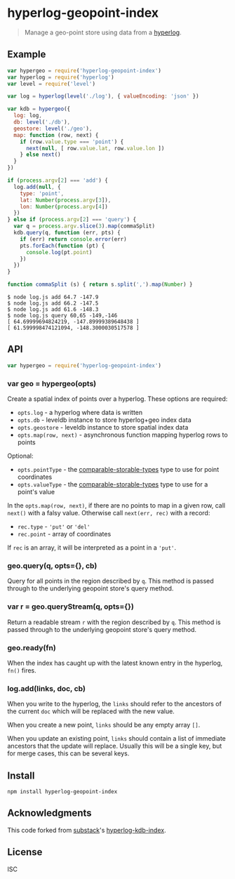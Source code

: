 # hyperlog-geopoint-index

> Manage a geo-point store using data from a
> [hyperlog](https://github.com/mafintosh/hyperlog).

## Example

``` js
var hypergeo = require('hyperlog-geopoint-index')
var hyperlog = require('hyperlog')
var level = require('level')

var log = hyperlog(level('./log'), { valueEncoding: 'json' })

var kdb = hypergeo({
  log: log,
  db: level('./db'),
  geostore: level('./geo'),
  map: function (row, next) {
    if (row.value.type === 'point') {
      next(null, [ row.value.lat, row.value.lon ])
    } else next()
  }
})

if (process.argv[2] === 'add') {
  log.add(null, {
    type: 'point',
    lat: Number(process.argv[3]),
    lon: Number(process.argv[4])
  })
} else if (process.argv[2] === 'query') {
  var q = process.argv.slice(3).map(commaSplit)
  kdb.query(q, function (err, pts) {
    if (err) return console.error(err)
    pts.forEach(function (pt) {
      console.log(pt.point)
    })
  })
}

function commaSplit (s) { return s.split(',').map(Number) }
```

```
$ node log.js add 64.7 -147.9
$ node log.js add 66.2 -147.5
$ node log.js add 61.6 -148.3
$ node log.js query 60,65 -149,-146
[ 64.69999694824219, -147.89999389648438 ]
[ 61.599998474121094, -148.3000030517578 ]
```

## API

``` js
var hypergeo = require('hyperlog-geopoint-index')
```

### var geo = hypergeo(opts)

Create a spatial index of points over a hyperlog. These options are required:

* `opts.log` - a hyperlog where data is written
* `opts.db` - leveldb instance to store hyperlog+geo index data
* `opts.geostore` - leveldb instance to store spatial index data
* `opts.map(row, next)` - asynchronous function mapping hyperlog rows to points

Optional:

* `opts.pointType` - the [comparable-storable-types][1] type to use for point coordinates
* `opts.valueType` - the [comparable-storable-types][1] type to use for a point's value

In the `opts.map(row, next)`, if there are no points to map in a given row, call
`next()` with a falsy value. Otherwise call `next(err, rec)` with a record:

* `rec.type` - `'put'` or `'del'`
* `rec.point` - array of coordinates

If `rec` is an array, it will be interpreted as a point in a `'put'`.

[1]: https://npmjs.com/package/comparable-storable-types

### geo.query(q, opts={}, cb)

Query for all points in the region described by `q`. This method is passed
through to the underlying geopoint store's query method.

### var r = geo.queryStream(q, opts={})

Return a readable stream `r` with the region described by `q`. This method is
passed through to the underlying geopoint store's query method.

### geo.ready(fn)

When the index has caught up with the latest known entry in the hyperlog, `fn()`
fires.

### log.add(links, doc, cb)

When you write to the hyperlog, the `links` should refer to the ancestors of the
current `doc` which will be replaced with the new value.

When you create a new point, `links` should be any empty array `[]`.

When you update an existing point, `links` should contain a list of immediate
ancestors that the update will replace. Usually this will be a single key, but
for merge cases, this can be several keys.

## Install

```
npm install hyperlog-geopoint-index
```

## Acknowledgments

This code forked from
[substack](http://gitmx.com/%409nTgtYmvW4HID6ayt6Icwc8WZxdifx5SlSKKIX%2FX%2F1g%3D.ed25519)'s
[hyperlog-kdb-index](https://github.com/substack/hyperlog-kdb-index).

## License

ISC

